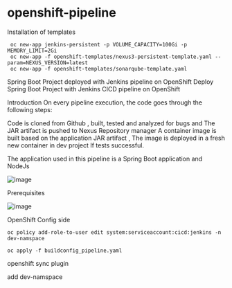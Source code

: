 # openshift-pipeline
Installation of templates
```
 oc new-app jenkins-persistent -p VOLUME_CAPACITY=100Gi -p MEMORY_LIMIT=2Gi
 oc new-app -f openshift-templates/nexus3-persistent-template.yaml --param=NEXUS_VERSION=latest
 oc new-app -f openshift-templates/sonarqube-template.yaml
```
Spring Boot Project deployed with Jenkins pipeline on OpenShift
Deploy Spring Boot Project with Jenkins CICD pipeline on OpenShift

Introduction
On every pipeline execution, the code goes through the following steps:

Code is cloned from Github , built, tested and analyzed for bugs and The JAR artifact is pushed to Nexus Repository manager
A container image is built based on the  application JAR artifact , The image is deployed in a fresh new container in dev project
If tests successful.


The application used in this pipeline is a Spring Boot application and NodeJs

![image](https://user-images.githubusercontent.com/29263294/114311075-8ee17900-9aed-11eb-9547-601db436f3f1.png)


Prerequisites

![image](https://user-images.githubusercontent.com/29263294/114311051-7a04e580-9aed-11eb-9fd8-4637ec74bf0e.png)

OpenShift Config side 
```
oc policy add-role-to-user edit system:serviceaccount:cicd:jenkins -n dev-namspace

oc apply -f buildconfig_pipeline.yaml
```
openshift sync plugin

add  dev-namspace

